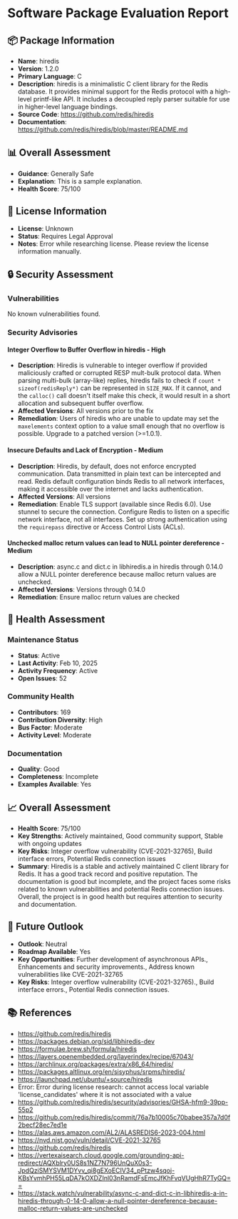 # Software Package Evaluation Report

## 📦 Package Information
- **Name**: hiredis
- **Version**: 1.2.0
- **Primary Language**: C
- **Description**: hiredis is a minimalistic C client library for the Redis database. It provides minimal support for the Redis protocol with a high-level printf-like API. It includes a decoupled reply parser suitable for use in higher-level language bindings.
- **Source Code**: https://github.com/redis/hiredis
- **Documentation**: https://github.com/redis/hiredis/blob/master/README.md

## 📊 Overall Assessment
- **Guidance**: Generally Safe
- **Explanation**: This is a sample explanation.
- **Health Score**: 75/100

## 📜 License Information
- **License**: Unknown
- **Status**: Requires Legal Approval
- **Notes**: Error while researching license. Please review the license information manually.

## 🔒 Security Assessment
### Vulnerabilities
No known vulnerabilities found.

### Security Advisories

#### Integer Overflow to Buffer Overflow in hiredis - High
- **Description**: Hiredis is vulnerable to integer overflow if provided maliciously crafted or corrupted RESP mult-bulk protocol data. When parsing multi-bulk (array-like) replies, hiredis fails to check if `count * sizeof(redisReply*)` can be represented in `SIZE_MAX`. If it cannot, and the `calloc()` call doesn't itself make this check, it would result in a short allocation and subsequent buffer overflow.
- **Affected Versions**: All versions prior to the fix
- **Remediation**: Users of hiredis who are unable to update may set the `maxelements` context option to a value small enough that no overflow is possible. Upgrade to a patched version (>=1.0.1).

#### Insecure Defaults and Lack of Encryption - Medium
- **Description**: Hiredis, by default, does not enforce encrypted communication. Data transmitted in plain text can be intercepted and read. Redis default configuration binds Redis to all network interfaces, making it accessible over the internet and lacks authentication.
- **Affected Versions**: All versions
- **Remediation**: Enable TLS support (available since Redis 6.0). Use stunnel to secure the connection. Configure Redis to listen on a specific network interface, not all interfaces.  Set up strong authentication using the `requirepass` directive or Access Control Lists (ACLs).

#### Unchecked malloc return values can lead to NULL pointer dereference - Medium
- **Description**: async.c and dict.c in libhiredis.a in hiredis through 0.14.0 allow a NULL pointer dereference because malloc return values are unchecked.
- **Affected Versions**: Versions through 0.14.0
- **Remediation**: Ensure malloc return values are checked

## 🏥 Health Assessment

### Maintenance Status
- **Status**: Active
- **Last Activity**: Feb 10, 2025
- **Activity Frequency**: Active
- **Open Issues**: 52

### Community Health
- **Contributors**: 169
- **Contribution Diversity**: High
- **Bus Factor**: Moderate
- **Activity Level**: Moderate

### Documentation
- **Quality**: Good
- **Completeness**: Incomplete
- **Examples Available**: Yes

## 📈 Overall Assessment
- **Health Score**: 75/100
- **Key Strengths**: Actively maintained, Good community support, Stable with ongoing updates
- **Key Risks**: Integer overflow vulnerability (CVE-2021-32765), Build interface errors, Potential Redis connection issues
- **Summary**: Hiredis is a stable and actively maintained C client library for Redis. It has a good track record and positive reputation. The documentation is good but incomplete, and the project faces some risks related to known vulnerabilities and potential Redis connection issues. Overall, the project is in good health but requires attention to security and documentation.

## 🔮 Future Outlook
- **Outlook**: Neutral
- **Roadmap Available**: Yes
- **Key Opportunities**: Further development of asynchronous APIs., Enhancements and security improvements., Address known vulnerabilities like CVE-2021-32765
- **Key Risks**: Integer overflow vulnerability (CVE-2021-32765)., Build interface errors., Potential Redis connection issues.

## 📚 References
- https://github.com/redis/hiredis
- https://packages.debian.org/sid/libhiredis-dev
- https://formulae.brew.sh/formula/hiredis
- https://layers.openembedded.org/layerindex/recipe/67043/
- https://archlinux.org/packages/extra/x86_64/hiredis/
- https://packages.altlinux.org/en/sisyphus/srpms/hiredis/
- https://launchpad.net/ubuntu/+source/hiredis
- Error: Error during license research: cannot access local variable 'license_candidates' where it is not associated with a value
- https://github.com/redis/hiredis/security/advisories/GHSA-hfm9-39pp-55p2
- https://github.com/redis/hiredis/commit/76a7b10005c70babee357a7d0f2becf28ec7ed1e
- https://alas.aws.amazon.com/AL2/ALASREDIS6-2023-004.html
- https://nvd.nist.gov/vuln/detail/CVE-2021-32765
- https://github.com/redis/hiredis
- https://vertexaisearch.cloud.google.com/grounding-api-redirect/AQXblry0US8s1NZ7N796UnQuX0s3-JpdQziSMYSVM1DYvv_qi8gEXoECIV34_pPtzw4sqoj-KBsYvmhPH55LqDA7kOXDZInl03nRamdFsEmcJfKhFvqVUgHhR7TyGQ==
- https://stack.watch/vulnerability/async-c-and-dict-c-in-libhiredis-a-in-hiredis-through-0-14-0-allow-a-null-pointer-dereference-because-malloc-return-values-are-unchecked
